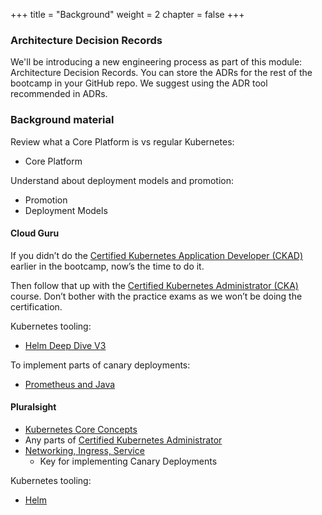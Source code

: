 +++
title = "Background"
weight = 2
chapter = false
+++

### Architecture Decision Records

We'll be introducing a new engineering process as part of this module: Architecture Decision Records.
You can store the ADRs for the rest of the bootcamp in your GitHub repo.
We suggest using the ADR tool recommended in ADRs.

### Background material 

Review what a Core Platform is vs regular Kubernetes:
* Core Platform

Understand about deployment models and promotion:
* Promotion
* Deployment Models

#### Cloud Guru

If you didn’t do the [Certified Kubernetes Application Developer (CKAD)](https://acloudguru.com/course/certified-kubernetes-application-developer-ckad) earlier in the bootcamp, now’s the time to do it.

Then follow that up with the [Certified Kubernetes Administrator (CKA)](https://acloudguru.com/course/certified-kubernetes-administrator-cka) course. Don’t bother with the practice exams as we won’t be doing the certification.

Kubernetes tooling:
* [Helm Deep Dive V3](https://acloudguru.com/course/helm-deep-dive-v3)

To implement parts of canary deployments:
 * [Prometheus and Java](https://learn.acloud.guru/handson/bcd8596c-9c70-4106-afe3-fe78db13f090) 

#### Pluralsight 

* [Kubernetes Core Concepts](https://www.pluralsight.com/courses/kubernetes-developers-core-concepts)
* Any parts of [Certified Kubernetes Administrator](https://www.pluralsight.com/paths/certified-kubernetes-administrator)
* [Networking, Ingress, Service](https://www.pluralsight.com/courses/configuring-managing-kubernetes-networking-services-ingress)
  * Key for implementing Canary Deployments 

Kubernetes tooling:
* [Helm](https://www.pluralsight.com/courses/kubernetes-packaging-applications-helm)

